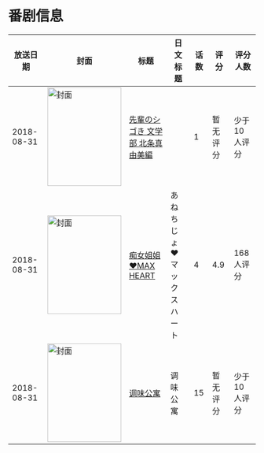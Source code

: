 # 番剧信息

|放送日期|封面|标题|日文标题|话数|评分|评分人数|
|---|---|---|---|---|---|---|
|2018-08-31|<img src="https://bangumi.tv/img/no_icon_subject.png" alt="封面" style="width:150px;height:200px;object-fit:cover;">|[先輩のシゴき 文学部 北条真由美編](https://bangumi.tv/subject/480489)||1|暂无评分|少于10人评分|
|2018-08-31|<img src="https://bangumi.tv/img/no_icon_subject.png" alt="封面" style="width:150px;height:200px;object-fit:cover;">|[痴女姐姐♥MAX HEART](https://bangumi.tv/subject/256306)|あねちじょ♥マックスハート|4|4.9|168人评分|
|2018-08-31|<img src="https://lain.bgm.tv/pic/cover/c/0b/c0/262667_e2AbV.jpg" alt="封面" style="width:150px;height:200px;object-fit:cover;">|[调味公寓](https://bangumi.tv/subject/262667)|调味公寓|15|暂无评分|少于10人评分|
